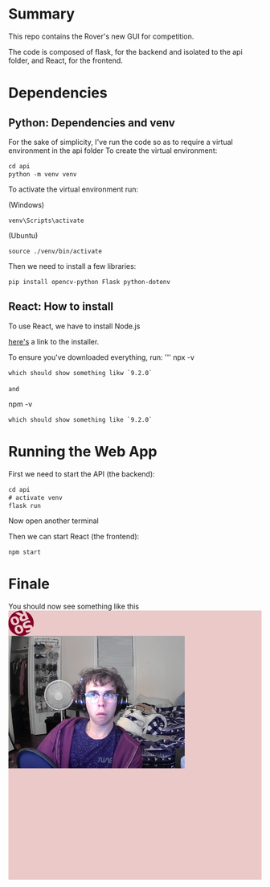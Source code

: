 # Summary

This repo contains the Rover's new GUI for competition. 

The code is composed of flask, for the backend and isolated to the api folder, and React, for the frontend.

# Dependencies

## Python: Dependencies and venv ##
For the sake of simplicity, I've run the code so as to require a virtual environment in the api folder
To create the virtual environment:
```
cd api
python -m venv venv
```

To activate the virtual environment run:

(Windows)
```
venv\Scripts\activate
```
(Ubuntu)
```
source ./venv/bin/activate
```

Then we need to install a few libraries:
```
pip install opencv-python Flask python-dotenv
```

## React: How to install ##
To use React, we have to install Node.js

[here's](https://nodejs.org/en/download/) a link to the installer.

To ensure you've downloaded everything, run:
'''
npx -v
``` 
which should show something likw `9.2.0`

and 
```
npm -v
```
which should show something like `9.2.0`
```
# Running the Web App #
First we need to start the API (the backend):
```
cd api 
# activate venv
flask run
```
Now open another terminal

Then we can start React (the frontend):
```
npm start
```
# Finale #
You should now see something like this
![cool guy](coolguy.png)
